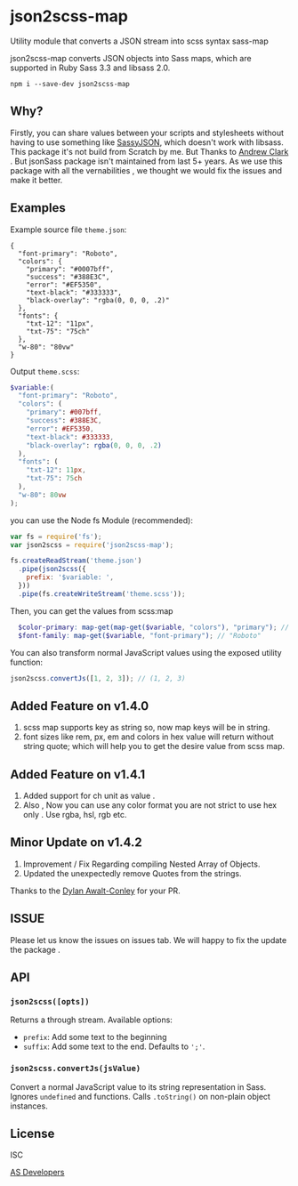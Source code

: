 # json2scss-map

Utility module that converts a JSON stream into scss syntax sass-map

json2scss-map converts JSON objects into Sass maps, which are supported in Ruby Sass 3.3 and libsass 2.0.

```
npm i --save-dev json2scss-map
```

## Why?

Firstly, you can share values between your scripts and stylesheets without having to use something like [SassyJSON](https://github.com/HugoGiraudel/SassyJSON), which doesn't work with libsass.
This package it's not build from Scratch by me. But Thanks to [Andrew Clark](https://github.com/acdlite) .
But jsonSass package isn't maintained from last 5+ years. As we use this package with all the vernabilities , we thought we would fix the issues and make it better.

## Examples

Example source file `theme.json`:
```
{
  "font-primary": "Roboto",
  "colors": {
    "primary": "#0007bff",
    "success": "#388E3C",
    "error": "#EF5350",
    "text-black": "#333333",
    "black-overlay": "rgba(0, 0, 0, .2)"
  },
  "fonts": {
    "txt-12": "11px",
    "txt-75": "75ch"
  },
  "w-80": "80vw"
}

```

Output `theme.scss`:

```scss
$variable:(
  "font-primary": "Roboto",
  "colors": (
    "primary": #007bff,
    "success": #388E3C,
    "error": #EF5350,
    "text-black": #333333,
    "black-overlay": rgba(0, 0, 0, .2)
  ),
  "fonts": (
    "txt-12": 11px,
    "txt-75": 75ch
  ),
  "w-80": 80vw
);
```

you can use the Node fs Module (recommended):

``` javascript
var fs = require('fs');
var json2scss = require('json2scss-map');

fs.createReadStream('theme.json')
  .pipe(json2scss({
    prefix: '$variable: ',
  }))
  .pipe(fs.createWriteStream('theme.scss'));
```

Then, you can get the values from scss:map 

```scss
  $color-primary: map-get(map-get($variable, "colors"), "primary"); // #007bff
  $font-family: map-get($variable, "font-primary"); // "Roboto"
```

You can also transform normal JavaScript values using the exposed utility function:

```javascript
json2scss.convertJs([1, 2, 3]); // (1, 2, 3)
```
## Added Feature on v1.4.0

 1. scss map supports key as string so, now map keys will be in string. 
 2. font sizes like rem, px, em and colors in hex value will return without string quote; which will help you to get the desire value from scss map.

## Added Feature on v1.4.1
 1. Added support for ch unit as value .
 2. Also , Now you can use any color format you are not strict to use hex only . Use rgba, hsl, rgb etc.

## Minor Update on v1.4.2
 1. Improvement / Fix Regarding compiling Nested Array of Objects.
 2. Updated the unexpectedly remove Quotes from the strings.

Thanks to the [Dylan Awalt-Conley](https://github.com/dawaltconley) for your PR.


## ISSUE

Please let us know the issues on issues tab. We will happy to fix the update the package .


## API

### `json2scss([opts])`

Returns a through stream. Available options:

- `prefix`: Add some text to the beginning
- `suffix`: Add some text to the end. Defaults to `';'`.

### `json2scss.convertJs(jsValue)`

Convert a normal JavaScript value to its string representation in Sass. Ignores `undefined` and functions. Calls `.toString()` on non-plain object instances.

## License
ISC

[AS Developers](https://github.com/AS-Devs)
